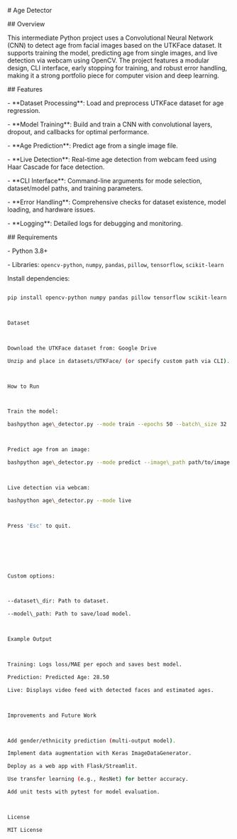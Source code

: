 \# Age Detector



\## Overview

This intermediate Python project uses a Convolutional Neural Network (CNN) to detect age from facial images based on the UTKFace dataset. It supports training the model, predicting age from single images, and live detection via webcam using OpenCV. The project features a modular design, CLI interface, early stopping for training, and robust error handling, making it a strong portfolio piece for computer vision and deep learning.



\## Features

\- \*\*Dataset Processing\*\*: Load and preprocess UTKFace dataset for age regression.

\- \*\*Model Training\*\*: Build and train a CNN with convolutional layers, dropout, and callbacks for optimal performance.

\- \*\*Age Prediction\*\*: Predict age from a single image file.

\- \*\*Live Detection\*\*: Real-time age detection from webcam feed using Haar Cascade for face detection.

\- \*\*CLI Interface\*\*: Command-line arguments for mode selection, dataset/model paths, and training parameters.

\- \*\*Error Handling\*\*: Comprehensive checks for dataset existence, model loading, and hardware issues.

\- \*\*Logging\*\*: Detailed logs for debugging and monitoring.



\## Requirements

\- Python 3.8+

\- Libraries: `opencv-python`, `numpy`, `pandas`, `pillow`, `tensorflow`, `scikit-learn`



Install dependencies:

```bash

pip install opencv-python numpy pandas pillow tensorflow scikit-learn



Dataset



Download the UTKFace dataset from: Google Drive

Unzip and place in datasets/UTKFace/ (or specify custom path via CLI).



How to Run



Train the model:

bashpython age\_detector.py --mode train --epochs 50 --batch\_size 32



Predict age from an image:

bashpython age\_detector.py --mode predict --image\_path path/to/image.jpg



Live detection via webcam:

bashpython age\_detector.py --mode live



Press 'Esc' to quit.







Custom options:



--dataset\_dir: Path to dataset.

--model\_path: Path to save/load model.



Example Output



Training: Logs loss/MAE per epoch and saves best model.

Prediction: Predicted Age: 28.50

Live: Displays video feed with detected faces and estimated ages.



Improvements and Future Work



Add gender/ethnicity prediction (multi-output model).

Implement data augmentation with Keras ImageDataGenerator.

Deploy as a web app with Flask/Streamlit.

Use transfer learning (e.g., ResNet) for better accuracy.

Add unit tests with pytest for model evaluation.



License

MIT License

